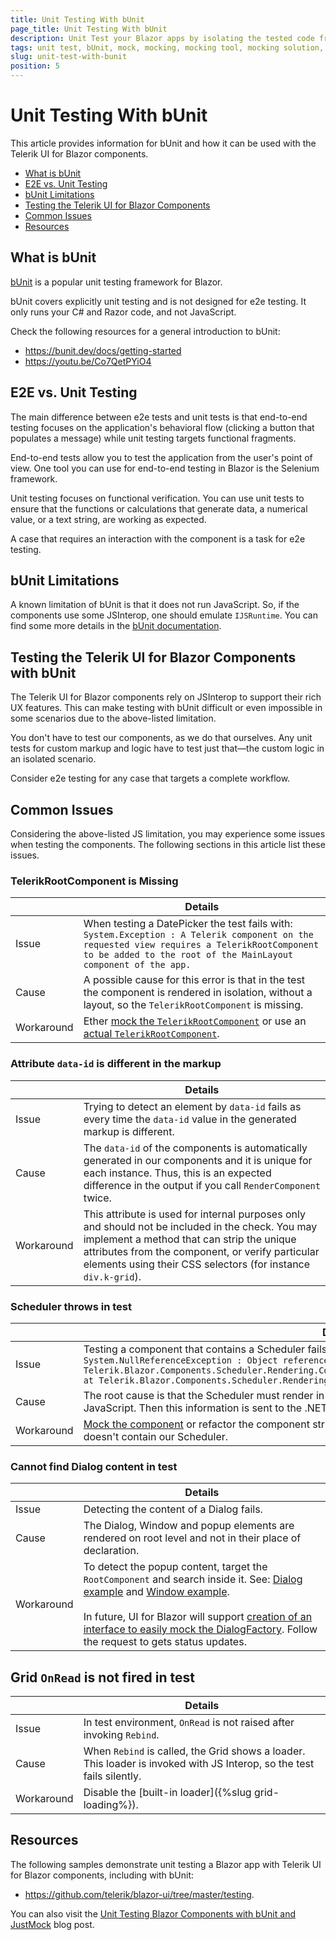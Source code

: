 ```yaml
---
title: Unit Testing With bUnit
page_title: Unit Testing With bUnit
description: Unit Test your Blazor apps by isolating the tested code from its dependencies with a mocking tool like JustMock. 
tags: unit test, bUnit, mock, mocking, mocking tool, mocking solution, mocking software, mocking framework, Blazor
slug: unit-test-with-bunit
position: 5
---
```


# Unit Testing With bUnit

This article provides information for bUnit and how it can be used with the Telerik UI for Blazor components.

* [What is bUnit](#what-is-bunit)
* [E2E vs. Unit Testing](#e2e-vs-unit-testing)
* [bUnit Limitations](#bunit-limitations)
* [Testing the Telerik UI for Blazor Components](#testing-the-telerik-ui-for-blazor-components-with-bunit)
* [Common Issues](#common-issues)
* [Resources](#resources)


## What is bUnit

[bUnit](https://bunit.dev/) is a popular unit testing framework for Blazor. 

bUnit covers explicitly unit testing and is not designed for e2e testing. It only runs your C# and Razor code, and not JavaScript.

Check the following resources for a general introduction to bUnit:
* https://bunit.dev/docs/getting-started
* https://youtu.be/Co7QetPYiO4

## E2E vs. Unit Testing

The main difference between e2e tests and unit tests is that end-to-end testing focuses on the application's behavioral flow (clicking a button that populates a message) while unit testing targets functional fragments. 

End-to-end tests allow you to test the application from the user's point of view. One tool you can use for end-to-end testing in Blazor is the Selenium framework.

Unit testing focuses on functional verification. You can use unit tests to ensure that the functions or calculations that generate data, a numerical value, or a text string, are working as expected.

A case that requires an interaction with the component is a task for e2e testing.

## bUnit Limitations

A known limitation of bUnit is that it does not run JavaScript. So, if the components use some JSInterop, one should emulate `IJSRuntime`. You can find some more details in the [bUnit documentation](https://bunit.dev/docs/test-doubles/emulating-ijsruntime.html).


## Testing the Telerik UI for Blazor Components with bUnit

The Telerik UI for Blazor components rely on JSInterop to support their rich UX features. This can make testing with bUnit difficult or even impossible in some scenarios due to the above-listed limitation.

You don't have to test our components, as we do that ourselves. Any unit tests for custom markup and logic have to test just that—the custom logic in an isolated scenario.

Consider e2e testing for any case that targets a complete workflow.

## Common Issues

Considering the above-listed JS limitation, you may experience some issues when testing the components. The following sections in this article list these issues.

### TelerikRootComponent is Missing

|   | Details  |
| - | ---------|
| Issue | When testing a DatePicker the test fails with: <br/> ````System.Exception : A Telerik component on the requested view requires a TelerikRootComponent to be added to the root of the MainLayout component of the app.```` | 
| Cause |  A possible cause for this error is that in the test the component is rendered in isolation, without a layout, so the `TelerikRootComponent` is missing.|
| Workaround | Ether [mock the `TelerikRootComponent`](https://github.com/telerik/blazor-ui/blob/master/testing/bUnit-justmock/Telerik.Blazor.BUnit.JustMock/Common/TelerikTestContext.cs) or use an [actual `TelerikRootComponent`](https://github.com/telerik/blazor-ui/blob/master/testing/bUnit-justmock/Telerik.Blazor.BUnit.JustMock/Common/TelerikTestContextWithActualRoot.cs). |

### Attribute `data-id` is different in the markup

|   | Details  |
| - | ---------|
| Issue | Trying to detect an element by `data-id` fails as every time the `data-id` value in the generated markup is different. |
| Cause | The `data-id` of the components is automatically generated in our components and it is unique for each instance. Thus, this is an expected difference in the output if you call `RenderComponent` twice. |
| Workaround | This attribute is used for internal purposes only and should not be included in the check. You may implement a method that can strip the unique attributes from the component, or verify particular elements using their CSS selectors (for instance `div.k-grid`). |

### Scheduler throws in test

|   | Details  |
| - | ---------|
| Issue | Testing a component that contains a Scheduler fails with the following error: <br/> ````System.NullReferenceException : Object reference not set to an instance of an object.   at Telerik.Blazor.Components.Scheduler.Rendering.ContentTableBase`1.SetSlotMetrics(Dictionary`2metrics) at Telerik.Blazor.Components.Scheduler.Rendering.ContentTableBase`1.GetSlotMetrics()```` |
| Cause | The root cause is that the Scheduler must render in the browser and then measure and adjust its layout with JavaScript. Then this information is sent to the .NET runtime to be used there. |
| Workaround | [Mock the component](https://bunit.dev/docs/providing-input/substituting-components.html?tabs=moq) or refactor the component structure of your app, so that you can test a component that doesn't contain our Scheduler. |

### Cannot find Dialog content in test 

|   | Details  |
| - | ---------|
| Issue | Detecting the content of a Dialog fails. |
| Cause | The Dialog, Window and popup elements are rendered on root level and not in their place of declaration. |
| Workaround | To detect the popup content, target the `RootComponent` and search inside it. See: [Dialog example](https://github.com/telerik/blazor-ui/blob/master/testing/bUnit-justmock/Telerik.Blazor.BUnit.JustMock/DemoSample/DialogPage.cs) and [Window example](https://github.com/telerik/blazor-ui/blob/master/testing/bUnit-justmock/Telerik.Blazor.BUnit.JustMock/DemoSample/WindowButtonPage.cs). <br/> <br/> In future, UI for Blazor will support [creation of an interface to easily mock the DialogFactory](https://feedback.telerik.com/blazor/1533040-create-an-interface-to-easily-mock-the-dialogfactory). Follow the request to gets status updates.|

## Grid `OnRead` is not fired in test

|   | Details  |
| - | ---------|
| Issue | In test environment, `OnRead` is not raised after invoking `Rebind`. |
| Cause | When `Rebind` is called, the Grid shows a loader. This loader is invoked with JS Interop, so the test fails silently. |
| Workaround | Disable the [built-in loader]({%slug grid-loading%}). |

## Resources

The following samples demonstrate unit testing a Blazor app with Telerik UI for Blazor components, including with bUnit:

* <a href="https://github.com/telerik/blazor-ui/tree/master/testing" target="_blank">https://github.com/telerik/blazor-ui/tree/master/testing</a>.

You can also visit the <a href="https://www.telerik.com/blogs/unit-testing-blazor-components-bunit-justmock" target="_blank">Unit Testing Blazor Components with bUnit and JustMock</a> blog post.
